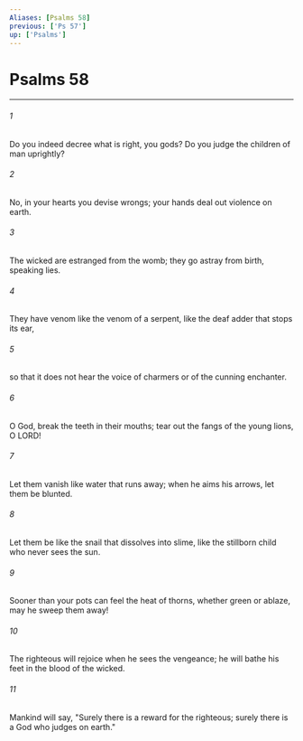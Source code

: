 ```yaml
---
Aliases: [Psalms 58]
previous: ['Ps 57']
up: ['Psalms']
---
```

# Psalms 58

***

 

###### 1 
Do you indeed decree what is right, you gods? 
 Do you judge the children of man uprightly? 
 
 

###### 2 
No, in your hearts you devise wrongs; 
 your hands deal out violence on earth.
 
 

###### 3 
The wicked are estranged from the womb; 
 they go astray from birth, speaking lies. 
 
 

###### 4 
They have venom like the venom of a serpent, 
 like the deaf adder that stops its ear, 
 
 

###### 5 
so that it does not hear the voice of charmers 
 or of the cunning enchanter.
 
 

###### 6 
O God, break the teeth in their mouths; 
 tear out the fangs of the young lions, O LORD! 
 
 

###### 7 
Let them vanish like water that runs away; 
 when he aims his arrows, let them be blunted. 
 
 

###### 8 
Let them be like the snail that dissolves into slime, 
 like the stillborn child who never sees the sun. 
 
 

###### 9 
Sooner than your pots can feel the heat of thorns, 
 whether green or ablaze, may he sweep them away!
 
 

###### 10 
The righteous will rejoice when he sees the vengeance; 
 he will bathe his feet in the blood of the wicked. 
 
 

###### 11 
Mankind will say, "Surely there is a reward for the righteous; 
 surely there is a God who judges on earth."
 

